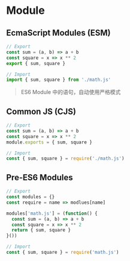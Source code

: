 # Module
## EcmaScript Modules (ESM)
```js
// Export
const sum = (a, b) => a + b
const square = x => x ** 2
export { sum, square }

// Import
import { sum, square } from './math.js'
```
> ES6 Module 中的语句，自动使用严格模式
## Common JS (CJS)
```js
// Export
const sum = (a, b) => a + b
const square = x => x ** 2
module.exports = { sum, square }

// Import
const { sum, square } = require('./math.js')
```
## Pre-ES6 Modules
```js
// Export
const modules = {}
const require = name => modlues[name]

modules['math.js'] = (function() {
  const sum = (a, b) => a + b
  const square = x => x ** 2
  return { sum, square }
}())

// Import
const { sum, square } = require('math.js')
```

